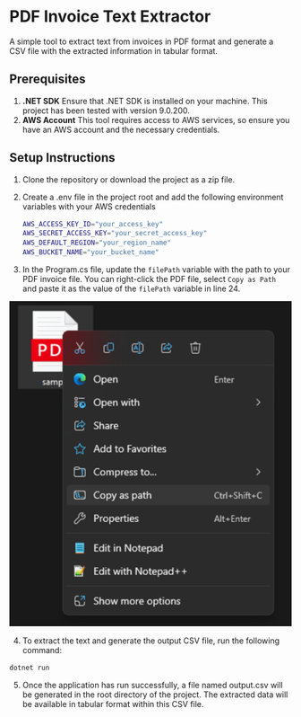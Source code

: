 # PDF Invoice Text Extractor
A simple tool to extract text from invoices in PDF format and generate a CSV file with the extracted information in tabular format.

## Prerequisites
1. **.NET SDK**
Ensure that .NET SDK is installed on your machine. This project has been tested with version 9.0.200.
2. **AWS Account**
This tool requires access to AWS services, so ensure you have an AWS account and the necessary credentials.

## Setup Instructions
1. Clone the repository or download the project as a zip file.
2. Create a .env file in the project root and add the following environment variables with your AWS credentials
    ```bash
    AWS_ACCESS_KEY_ID="your_access_key"
    AWS_SECRET_ACCESS_KEY="your_secret_access_key"
    AWS_DEFAULT_REGION="your_region_name"
    AWS_BUCKET_NAME="your_bucket_name"
     ```

3. In the Program.cs file, update the `filePath` variable with the path to your PDF invoice file. You can right-click the PDF file, select `Copy as Path` and paste it as the value of the `filePath` variable in line 24.

![alt text](image.png)

4. To extract the text and generate the output CSV file, run the following command:
```bash
dotnet run
```
5. Once the application has run successfully, a file named output.csv will be generated in the root directory of the project. The extracted data will be available in tabular format within this CSV file.

